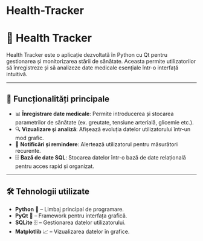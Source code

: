 # Health-Tracker

# 🏥 Health Tracker

Health Tracker este o aplicație dezvoltată în Python cu Qt pentru gestionarea și monitorizarea stării de sănătate. Aceasta permite utilizatorilor să înregistreze și să analizeze date medicale esențiale într-o interfață intuitivă.

---

## 📌 **Funcționalități principale**
- 📊 **Înregistrare date medicale**: Permite introducerea și stocarea parametrilor de sănătate (ex. greutate, tensiune arterială, glicemie etc.).
- 🔍 **Vizualizare și analiză**: Afișează evoluția datelor utilizatorului într-un mod grafic.
- 📅 **Notificări și remindere**: Alertează utilizatorul pentru măsurători recurente.
- 🗄 **Bază de date SQL**: Stocarea datelor într-o bază de date relațională pentru acces rapid și organizat.

---

## 🛠 **Tehnologii utilizate**
- **Python** 🐍 – Limbaj principal de programare.
- **PyQt** 🎨 – Framework pentru interfața grafică.
- **SQLite** 🗄 – Gestionarea datelor utilizatorului.
- **Matplotlib** 📈 – Vizualizarea datelor în grafice.
